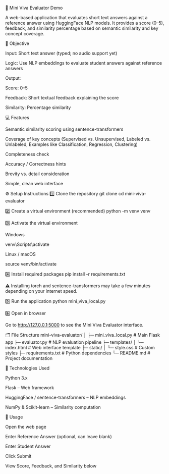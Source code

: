 📝 Mini Viva Evaluator Demo

A web-based application that evaluates short text answers against a reference answer using HuggingFace NLP models. It provides a score (0–5), feedback, and similarity percentage based on semantic similarity and key concept coverage.

🎯 Objective

Input: Short text answer (typed; no audio support yet)

Logic: Use NLP embeddings to evaluate student answers against reference answers

Output:

Score: 0–5

Feedback: Short textual feedback explaining the score

Similarity: Percentage similarity

💻 Features

Semantic similarity scoring using sentence-transformers

Coverage of key concepts (Supervised vs. Unsupervised, Labeled vs. Unlabeled, Examples like Classification, Regression, Clustering)

Completeness check

Accuracy / Correctness hints

Brevity vs. detail consideration

Simple, clean web interface

⚙️ Setup Instructions
1️⃣ Clone the repository
git clone <your-github-repo-link>
cd mini-viva-evaluator

2️⃣ Create a virtual environment (recommended)
python -m venv venv

3️⃣ Activate the virtual environment

Windows

venv\Scripts\activate


Linux / macOS

source venv/bin/activate

4️⃣ Install required packages
pip install -r requirements.txt


⚠️ Installing torch and sentence-transformers may take a few minutes depending on your internet speed.

5️⃣ Run the application
python mini_viva_local.py

6️⃣ Open in browser

Go to http://127.0.0.1:5000
 to see the Mini Viva Evaluator interface.

🗂 File Structure
mini-viva-evaluator/
│
├─ mini_viva_local.py      # Main Flask app
├─ evaluator.py            # NLP evaluation pipeline
├─ templates/
│   └─ index.html          # Web interface template
├─ static/
│   └─ style.css           # Custom styles
├─ requirements.txt        # Python dependencies
└─ README.md               # Project documentation

🧰 Technologies Used

Python 3.x

Flask – Web framework

HuggingFace / sentence-transformers – NLP embeddings

NumPy & Scikit-learn – Similarity computation

📝 Usage

Open the web page

Enter Reference Answer (optional, can leave blank)

Enter Student Answer

Click Submit

View Score, Feedback, and Similarity below
